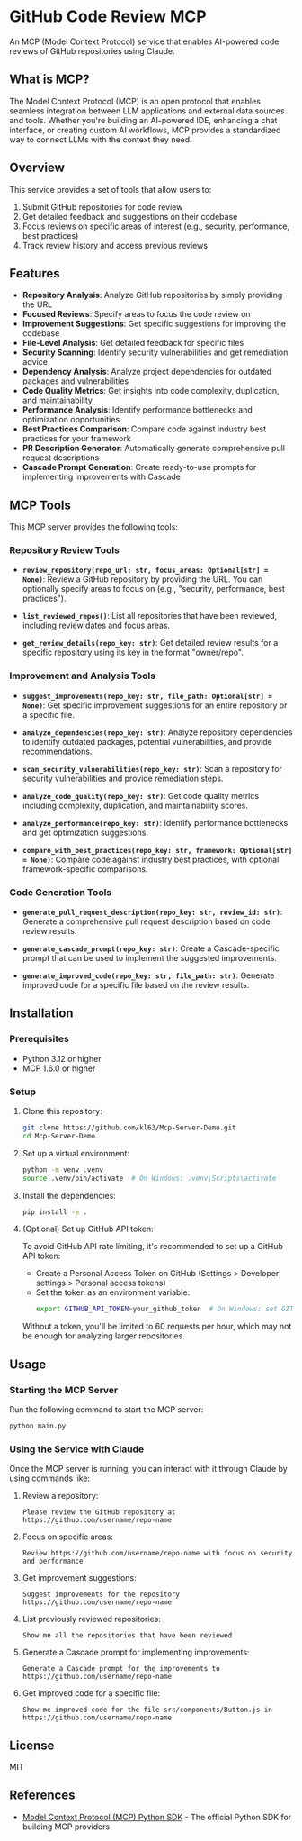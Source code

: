 # GitHub Code Review MCP

An MCP (Model Context Protocol) service that enables AI-powered code reviews of GitHub repositories using Claude.

## What is MCP?

The Model Context Protocol (MCP) is an open protocol that enables seamless integration between LLM applications and external data sources and tools. Whether you're building an AI-powered IDE, enhancing a chat interface, or creating custom AI workflows, MCP provides a standardized way to connect LLMs with the context they need.

## Overview

This service provides a set of tools that allow users to:

1. Submit GitHub repositories for code review
2. Get detailed feedback and suggestions on their codebase
3. Focus reviews on specific areas of interest (e.g., security, performance, best practices)
4. Track review history and access previous reviews

## Features

- **Repository Analysis**: Analyze GitHub repositories by simply providing the URL
- **Focused Reviews**: Specify areas to focus the code review on
- **Improvement Suggestions**: Get specific suggestions for improving the codebase
- **File-Level Analysis**: Get detailed feedback for specific files
- **Security Scanning**: Identify security vulnerabilities and get remediation advice
- **Dependency Analysis**: Analyze project dependencies for outdated packages and vulnerabilities
- **Code Quality Metrics**: Get insights into code complexity, duplication, and maintainability
- **Performance Analysis**: Identify performance bottlenecks and optimization opportunities
- **Best Practices Comparison**: Compare code against industry best practices for your framework
- **PR Description Generator**: Automatically generate comprehensive pull request descriptions
- **Cascade Prompt Generation**: Create ready-to-use prompts for implementing improvements with Cascade

## MCP Tools

This MCP server provides the following tools:

### Repository Review Tools
- **`review_repository(repo_url: str, focus_areas: Optional[str] = None)`**: Review a GitHub repository by providing the URL. You can optionally specify areas to focus on (e.g., "security, performance, best practices").

- **`list_reviewed_repos()`**: List all repositories that have been reviewed, including review dates and focus areas.

- **`get_review_details(repo_key: str)`**: Get detailed review results for a specific repository using its key in the format "owner/repo".

### Improvement and Analysis Tools
- **`suggest_improvements(repo_key: str, file_path: Optional[str] = None)`**: Get specific improvement suggestions for an entire repository or a specific file.

- **`analyze_dependencies(repo_key: str)`**: Analyze repository dependencies to identify outdated packages, potential vulnerabilities, and provide recommendations.

- **`scan_security_vulnerabilities(repo_key: str)`**: Scan a repository for security vulnerabilities and provide remediation steps.

- **`analyze_code_quality(repo_key: str)`**: Get code quality metrics including complexity, duplication, and maintainability scores.

- **`analyze_performance(repo_key: str)`**: Identify performance bottlenecks and get optimization suggestions.

- **`compare_with_best_practices(repo_key: str, framework: Optional[str] = None)`**: Compare code against industry best practices, with optional framework-specific comparisons.

### Code Generation Tools
- **`generate_pull_request_description(repo_key: str, review_id: str)`**: Generate a comprehensive pull request description based on code review results.

- **`generate_cascade_prompt(repo_key: str)`**: Create a Cascade-specific prompt that can be used to implement the suggested improvements.

- **`generate_improved_code(repo_key: str, file_path: str)`**: Generate improved code for a specific file based on the review results.

## Installation

### Prerequisites

- Python 3.12 or higher
- MCP 1.6.0 or higher

### Setup

1. Clone this repository:
   ```bash
   git clone https://github.com/kl63/Mcp-Server-Demo.git
   cd Mcp-Server-Demo
   ```

2. Set up a virtual environment:
   ```bash
   python -m venv .venv
   source .venv/bin/activate  # On Windows: .venv\Scripts\activate
   ```

3. Install the dependencies:
   ```bash
   pip install -e .
   ```

4. (Optional) Set up GitHub API token:
   
   To avoid GitHub API rate limiting, it's recommended to set up a GitHub API token:
   
   - Create a Personal Access Token on GitHub (Settings > Developer settings > Personal access tokens)
   - Set the token as an environment variable:
     ```bash
     export GITHUB_API_TOKEN=your_github_token  # On Windows: set GITHUB_API_TOKEN=your_github_token
     ```
   
   Without a token, you'll be limited to 60 requests per hour, which may not be enough for analyzing larger repositories.

## Usage

### Starting the MCP Server

Run the following command to start the MCP server:

```bash
python main.py
```

### Using the Service with Claude

Once the MCP server is running, you can interact with it through Claude by using commands like:

1. Review a repository:
   ```
   Please review the GitHub repository at https://github.com/username/repo-name
   ```

2. Focus on specific areas:
   ```
   Review https://github.com/username/repo-name with focus on security and performance
   ```

3. Get improvement suggestions:
   ```
   Suggest improvements for the repository https://github.com/username/repo-name
   ```

4. List previously reviewed repositories:
   ```
   Show me all the repositories that have been reviewed
   ```

5. Generate a Cascade prompt for implementing improvements:
   ```
   Generate a Cascade prompt for the improvements to https://github.com/username/repo-name
   ```

6. Get improved code for a specific file:
   ```
   Show me improved code for the file src/components/Button.js in https://github.com/username/repo-name
   ```

## License

MIT

## References

- [Model Context Protocol (MCP) Python SDK](https://github.com/modelcontextprotocol/python-sdk) - The official Python SDK for building MCP providers